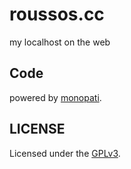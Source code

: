 # roussos.cc

my localhost on the web

## Code

powered by [monopati](https://gitlab.com/comzeradd/monopati).

## LICENSE

Licensed under the [GPLv3](LICENSE).
